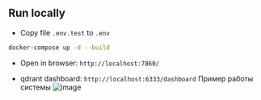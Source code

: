 ## Run locally

- Copy file `.env.test` to `.env`

```bash
docker-compose up -d --build
```

- Open in browser: `http://localhost:7860/`

- qdrant dashboard: `http://localhost:6333/dashboard`
Пример работы системы
![image](https://github.com/idashevskii/atomic-2/assets/59705773/6b6a3d89-0264-43b5-9c4b-82d805297fdc)

